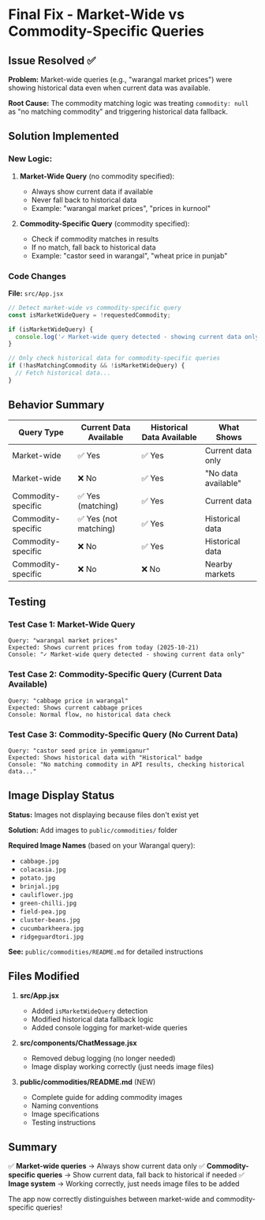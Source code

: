 # Final Fix - Market-Wide vs Commodity-Specific Queries

## Issue Resolved ✅

**Problem:** Market-wide queries (e.g., "warangal market prices") were showing historical data even when current data was available.

**Root Cause:** The commodity matching logic was treating `commodity: null` as "no matching commodity" and triggering historical data fallback.

## Solution Implemented

### New Logic:

1. **Market-Wide Query** (no commodity specified):
   - Always show current data if available
   - Never fall back to historical data
   - Example: "warangal market prices", "prices in kurnool"

2. **Commodity-Specific Query** (commodity specified):
   - Check if commodity matches in results
   - If no match, fall back to historical data
   - Example: "castor seed in warangal", "wheat price in punjab"

### Code Changes

**File:** `src/App.jsx`

```javascript
// Detect market-wide vs commodity-specific query
const isMarketWideQuery = !requestedCommodity;

if (isMarketWideQuery) {
  console.log('✓ Market-wide query detected - showing current data only');
}

// Only check historical data for commodity-specific queries
if (!hasMatchingCommodity && !isMarketWideQuery) {
  // Fetch historical data...
}
```

## Behavior Summary

| Query Type | Current Data Available | Historical Data Available | What Shows |
|------------|----------------------|--------------------------|------------|
| Market-wide | ✅ Yes | ✅ Yes | Current data only |
| Market-wide | ❌ No | ✅ Yes | "No data available" |
| Commodity-specific | ✅ Yes (matching) | ✅ Yes | Current data |
| Commodity-specific | ✅ Yes (not matching) | ✅ Yes | Historical data |
| Commodity-specific | ❌ No | ✅ Yes | Historical data |
| Commodity-specific | ❌ No | ❌ No | Nearby markets |

## Testing

### Test Case 1: Market-Wide Query
```
Query: "warangal market prices"
Expected: Shows current prices from today (2025-10-21)
Console: "✓ Market-wide query detected - showing current data only"
```

### Test Case 2: Commodity-Specific Query (Current Data Available)
```
Query: "cabbage price in warangal"
Expected: Shows current cabbage prices
Console: Normal flow, no historical data check
```

### Test Case 3: Commodity-Specific Query (No Current Data)
```
Query: "castor seed price in yemmiganur"
Expected: Shows historical data with "Historical" badge
Console: "No matching commodity in API results, checking historical data..."
```

## Image Display Status

**Status:** Images not displaying because files don't exist yet

**Solution:** Add images to `public/commodities/` folder

**Required Image Names** (based on your Warangal query):
- `cabbage.jpg`
- `colacasia.jpg`
- `potato.jpg`
- `brinjal.jpg`
- `cauliflower.jpg`
- `green-chilli.jpg`
- `field-pea.jpg`
- `cluster-beans.jpg`
- `cucumbarkheera.jpg`
- `ridgeguardtori.jpg`

**See:** `public/commodities/README.md` for detailed instructions

## Files Modified

1. **src/App.jsx**
   - Added `isMarketWideQuery` detection
   - Modified historical data fallback logic
   - Added console logging for market-wide queries

2. **src/components/ChatMessage.jsx**
   - Removed debug logging (no longer needed)
   - Image display working correctly (just needs image files)

3. **public/commodities/README.md** (NEW)
   - Complete guide for adding commodity images
   - Naming conventions
   - Image specifications
   - Testing instructions

## Summary

✅ **Market-wide queries** → Always show current data only
✅ **Commodity-specific queries** → Show current data, fall back to historical if needed
✅ **Image system** → Working correctly, just needs image files to be added

The app now correctly distinguishes between market-wide and commodity-specific queries!
